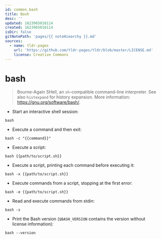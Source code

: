 ```yaml
---
id: common.bash
title: Bash
desc: ''
updated: 1623965016114
created: 1623965016114
isDir: false
gitNotePath: 'pages/{{ noteHiearchy }}.md'
sources:
  - name: tldr-pages
    url: 'https://github.com/tldr-pages/tldr/blob/master/LICENSE.md'
    license: Creative Commons
---
```

# bash

> Bourne-Again SHell, an `sh`-compatible command-line interpreter.
> See also `histexpand` for history expansion.
> More information: <https://gnu.org/software/bash/>.

- Start an interactive shell session:

`bash`

- Execute a command and then exit:

`bash -c "{{command}}"`

- Execute a script:

`bash {{path/to/script.sh}}`

- Execute a script, printing each command before executing it:

`bash -x {{path/to/script.sh}}`

- Execute commands from a script, stopping at the first error:

`bash -e {{path/to/script.sh}}`

- Read and execute commands from stdin:

`bash -s`

- Print the Bash version (`$BASH_VERSION` contains the version without license information):

`bash --version`


